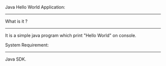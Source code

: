 Java Hello World Application:
__________________________

What is it ?
____________

It is a simple java program which print "Hello World" on console.

System Requirement:
__________________

Java SDK.
